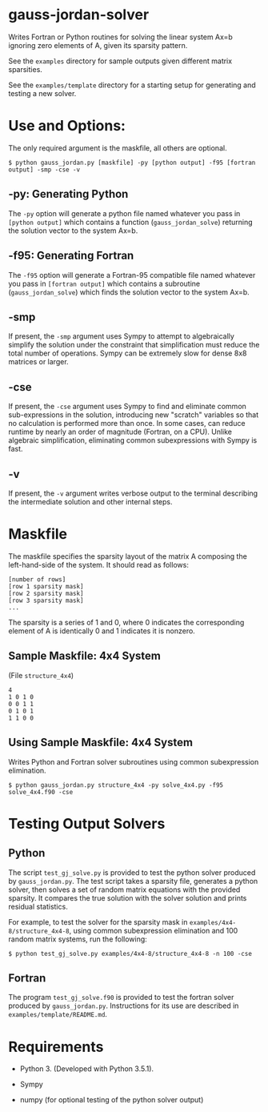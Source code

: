 # gauss-jordan-solver

Writes Fortran or Python routines for solving the linear system Ax=b
ignoring zero elements of A, given its sparsity pattern.

See the ```examples``` directory for sample outputs given different
matrix sparsities.

See the ```examples/template``` directory for a starting setup for
generating and testing a new solver.


# Use and Options:

The only required argument is the maskfile, all others are optional.

```
$ python gauss_jordan.py [maskfile] -py [python output] -f95 [fortran output] -smp -cse -v
```

## -py: Generating Python

The ```-py``` option will generate a python file named whatever you
pass in ```[python output]``` which contains a function
(```gauss_jordan_solve```) returning the solution vector to the system
Ax=b.

## -f95: Generating Fortran

The ```-f95``` option will generate a Fortran-95 compatible file named
whatever you pass in ```[fortran output]``` which contains a
subroutine (```gauss_jordan_solve```) which finds the solution vector
to the system Ax=b.

## -smp

If present, the ```-smp``` argument uses Sympy to attempt to
algebraically simplify the solution under the constraint that
simplification must reduce the total number of operations. Sympy can
be extremely slow for dense 8x8 matrices or larger.

## -cse

If present, the ```-cse``` argument uses Sympy to find and eliminate
common sub-expressions in the solution, introducing new "scratch"
variables so that no calculation is performed more than once. In some
cases, can reduce runtime by nearly an order of magnitude (Fortran, on
a CPU). Unlike algebraic simplification, eliminating common
subexpressions with Sympy is fast.

## -v

If present, the ```-v``` argument writes verbose output to the
terminal describing the intermediate solution and other internal
steps.


# Maskfile

The maskfile specifies the sparsity layout of the matrix A composing
the left-hand-side of the system. It should read as follows:

```
[number of rows]
[row 1 sparsity mask]
[row 2 sparsity mask]
[row 3 sparsity mask]
...
```

The sparsity is a series of 1 and 0, where 0 indicates the
corresponding element of A is identically 0 and 1 indicates it is
nonzero.

## Sample Maskfile: 4x4 System

(File ```structure_4x4```)

```
4
1 0 1 0
0 0 1 1
0 1 0 1
1 1 0 0
```

## Using Sample Maskfile: 4x4 System

Writes Python and Fortran solver subroutines using common subexpression elimination.

```
$ python gauss_jordan.py structure_4x4 -py solve_4x4.py -f95 solve_4x4.f90 -cse
```


# Testing Output Solvers

## Python

The script ```test_gj_solve.py``` is provided to test the python
solver produced by ```gauss_jordan.py```. The test script takes a
sparsity file, generates a python solver, then solves a set of random
matrix equations with the provided sparsity. It compares the true
solution with the solver solution and prints residual statistics.

For example, to test the solver for the sparsity mask in
```examples/4x4-8/structure_4x4-8```, using common subexpression
elimination and 100 random matrix systems, run the following:

```$ python test_gj_solve.py examples/4x4-8/structure_4x4-8 -n 100 -cse```

## Fortran

The program ```test_gj_solve.f90``` is provided to test the fortran
solver produced by ```gauss_jordan.py```. Instructions for its use are
described in ```examples/template/README.md```.


# Requirements

* Python 3. (Developed with Python 3.5.1).

* Sympy

* numpy (for optional testing of the python solver output)
